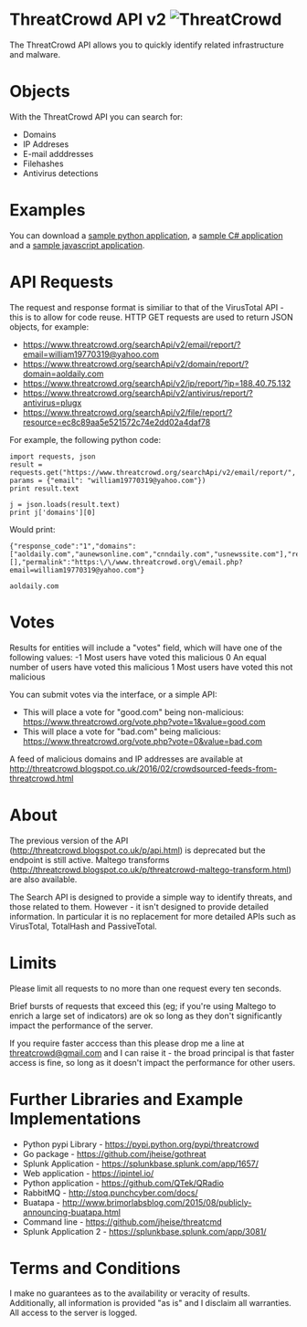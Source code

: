 # ThreatCrowd API v2 ![ThreatCrowd](https://www.threatcrowd.org/img/home.png  "ThreatCrowd")
The ThreatCrowd API allows you to quickly identify related infrastructure and malware.

# Objects 
With the ThreatCrowd API you can search for:
- Domains
- IP Addreses
- E-mail adddresses
- Filehashes
- Antivirus detections

# Examples
You can download a  [sample python application](https://github.com/threatcrowd/ApiV2/blob/master/PythonExample/threatcrowd.py), a [sample C# application](https://github.com/threatcrowd/ApiV2/tree/master/CSharpExample) and a [sample javascript application](http://jsfiddle.net/qq7beyy6/). 

# API Requests
The request and response format is similiar to that of the VirusTotal API - this is to allow for code reuse. 
HTTP GET requests are used to return JSON objects, for example:

- https://www.threatcrowd.org/searchApi/v2/email/report/?email=william19770319@yahoo.com
- https://www.threatcrowd.org/searchApi/v2/domain/report/?domain=aoldaily.com
- https://www.threatcrowd.org/searchApi/v2/ip/report/?ip=188.40.75.132
- https://www.threatcrowd.org/searchApi/v2/antivirus/report/?antivirus=plugx
- https://www.threatcrowd.org/searchApi/v2/file/report/?resource=ec8c89aa5e521572c74e2dd02a4daf78


For example, the following python code:
```
import requests, json
result =  requests.get("https://www.threatcrowd.org/searchApi/v2/email/report/", params = {"email": "william19770319@yahoo.com"})
print result.text

j = json.loads(result.text)
print j['domains'][0]
```

Would print:
```
{"response_code":"1","domains":["aoldaily.com","aunewsonline.com","cnndaily.com","usnewssite.com"],"references":[],"permalink":"https:\/\/www.threatcrowd.org\/email.php?email=william19770319@yahoo.com"}

aoldaily.com
```

# Votes
Results for entities will include a "votes" field, which will have one of the following values:
-1	Most users have voted this malicious
0	An equal number of users have voted this malicious
1	Most users have voted this not malicious

You can submit votes via the interface, or a simple API:
- This will place a vote for "good.com" being non-malicious: https://www.threatcrowd.org/vote.php?vote=1&value=good.com
- This will place a vote for "bad.com" being malicious: https://www.threatcrowd.org/vote.php?vote=0&value=bad.com

A feed of malicious domains and IP addresses are available at http://threatcrowd.blogspot.co.uk/2016/02/crowdsourced-feeds-from-threatcrowd.html

# About
The previous version of the API (http://threatcrowd.blogspot.co.uk/p/api.html) is deprecated but the endpoint is still active.
Maltego transforms (http://threatcrowd.blogspot.co.uk/p/threatcrowd-maltego-transform.html) are also available.

The Search API is designed to provide a simple way to identify threats, and those related to them.
However - it isn't designed to provide detailed information. In particular it is no replacement for more detailed APIs such as VirusTotal, TotalHash and PassiveTotal.

# Limits
Please limit all requests to no more than one request every ten seconds.

Brief bursts of requests that exceed this (eg; if you're using Maltego to enrich a large set of indicators) are ok so long as they don't significantly impact the performance of the server.

If you require faster acccess than this please drop me a line at threatcrowd@gmail.com and I can raise it - the broad principal is that faster access is fine, so long as it doesn't impact the performance for other users.

# Further Libraries and Example Implementations
- Python pypi Library - https://pypi.python.org/pypi/threatcrowd
- Go package - https://github.com/jheise/gothreat
- Splunk Application - https://splunkbase.splunk.com/app/1657/
- Web application - https://ipintel.io/
- Python application - https://github.com/QTek/QRadio
- RabbitMQ - http://stoq.punchcyber.com/docs/
- Buatapa - http://www.brimorlabsblog.com/2015/08/publicly-announcing-buatapa.html
- Command line - https://github.com/jheise/threatcmd
- Splunk Application 2 - https://splunkbase.splunk.com/app/3081/

# Terms and Conditions
I make no guarantees as to the availability or veracity of results.
Additionally, all information is provided "as is" and I disclaim all warranties.
All access to the server is logged.
